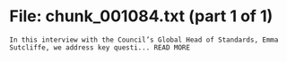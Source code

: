 ﻿# File: chunk_001084.txt (part 1 of 1)
```
In this interview with the Council’s Global Head of Standards, Emma Sutcliffe, we address key questi... READ MORE
```


